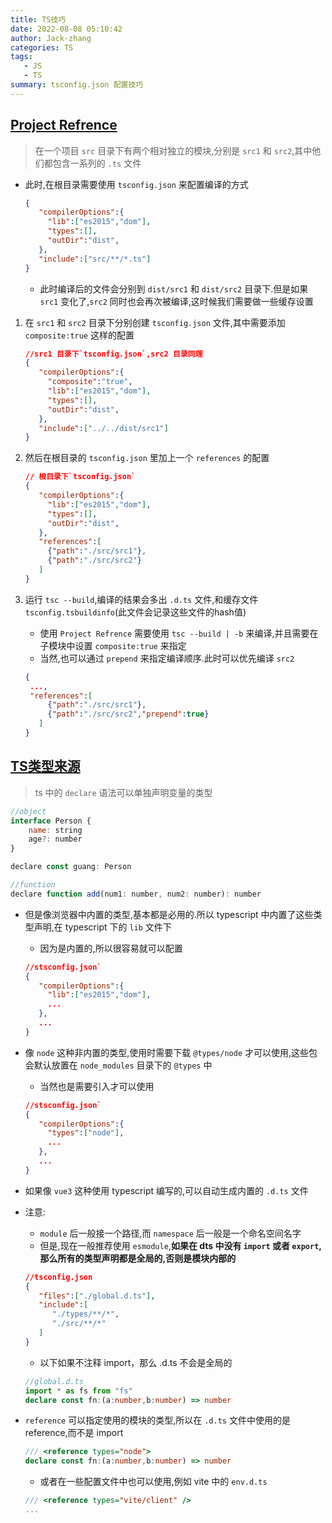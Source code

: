 ```yaml
---
title: TS技巧
date: 2022-08-08 05:10:42
author: Jack-zhang
categories: TS
tags:
   - JS
   - TS
summary: tsconfig.json 配置技巧
---
```


## [Project Refrence](https://zhuanlan.zhihu.com/p/550953856)

>在一个项目 `src` 目录下有两个相对独立的模块,分别是 `src1` 和 `src2`,其中他们都包含一系列的 `.ts` 文件

* 此时,在根目录需要使用 `tsconfig.json` 来配置编译的方式

   ```json
   {
      "compilerOptions":{
        "lib":["es2015","dom"],
        "types":[],
        "outDir":"dist",
      },
      "include":["src/**/*.ts"]
   }
   ```

  * 此时编译后的文件会分别到 `dist/src1` 和 `dist/src2` 目录下.但是如果 `src1` 变化了,`src2` 同时也会再次被编译,这时候我们需要做一些缓存设置

1. 在 `src1` 和 `src2` 目录下分别创建 `tsconfig.json` 文件,其中需要添加 `composite:true` 这样的配置

   ```json
   //src1 目录下`tsconfig.json`,src2 目录同理
   {
      "compilerOptions":{
        "composite":"true",
        "lib":["es2015","dom"],
        "types":[],
        "outDir":"dist",
      },
      "include":["../../dist/src1"]
   }
   ```

2. 然后在根目录的 `tsconfig.json` 里加上一个 `references` 的配置

   ```json
   // 根目录下`tsconfig.json`
   {
      "compilerOptions":{
        "lib":["es2015","dom"],
        "types":[],
        "outDir":"dist",
      },
      "references":[
        {"path":"./src/src1"},
        {"path":"./src/src2"}
      ]
   }
   ```

3. 运行 `tsc --build`,编译的结果会多出 `.d.ts` 文件,和缓存文件 `tsconfig.tsbuildinfo`(此文件会记录这些文件的hash值)
   * 使用 `Project Refrence` 需要使用 `tsc --build | -b` 来编译,并且需要在子模块中设置 `composite:true` 来指定
   * 当然,也可以通过 `prepend` 来指定编译顺序.此时可以优先编译 `src2`

   ```json
   {
    ...,
    "references":[
        {"path":"./src/src1"},
        {"path":"./src/src2","prepend":true}
      ]
   }
   ```

## [TS类型来源](https://zhuanlan.zhihu.com/p/531084864)

> ts 中的 `declare` 语法可以单独声明变量的类型

   ```js
   //object
   interface Person {
       name: string
       age?: number
   }
   
   declare const guang: Person
   
   //function
   declare function add(num1: number, num2: number): number
   ```
  
* 但是像浏览器中内置的类型,基本都是必用的.所以 typescript 中内置了这些类型声明,在 typescript 下的 `lib` 文件下
  * 因为是内置的,所以很容易就可以配置

   ```json
   //stsconfig.json`
   {
      "compilerOptions":{
        "lib":["es2015","dom"],
        ...
      },
      ...
   }
   ```

* 像 `node` 这种非内置的类型,使用时需要下载 `@types/node` 才可以使用,这些包会默认放置在 `node_modules` 目录下的 `@types` 中
  * 当然也是需要引入才可以使用

   ```json
   //stsconfig.json`
   {
      "compilerOptions":{
        "types":["node"],
        ...
      },
      ...
   }
   ```

* 如果像 `vue3` 这种使用 typescript 编写的,可以自动生成内置的 `.d.ts` 文件

* 注意:
  * `module` 后一般接一个路径,而 `namespace` 后一般是一个命名空间名字
  * 但是,现在一般推荐使用 `esmodule`,**如果在 dts 中没有 `import` 或者 `export`,那么所有的类型声明都是全局的,否则是模块内部的**

   ```json
   //tsconfig.json
   {
      "files":["./global.d.ts"],
      "include":[
         "./types/**/*",
         "./src/**/*"
      ]
   }
   ```

  * 以下如果不注释 import，那么 .d.ts 不会是全局的

   ```ts
   //global.d.ts
   import * as fs from "fs"
   declare const fn:(a:number,b:number) => number
   ```

* `reference` 可以指定使用的模块的类型,所以在 `.d.ts` 文件中使用的是 reference,而不是 import

   ```ts
   /// <reference types="node">
   declare const fn:(a:number,b:number) => number
   ```

  * 或者在一些配置文件中也可以使用,例如 vite 中的 `env.d.ts`

   ```ts
   /// <reference types="vite/client" />
   ...
   ```
